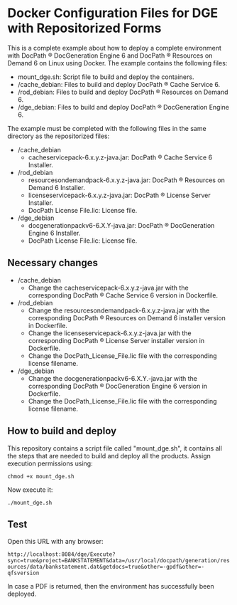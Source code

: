 # Docker Configuration Files for DGE with Repositorized Forms

This is a complete example about how to deploy a complete environment with DocPath ® DocGeneration Engine 6 and DocPath ® Resources on Demand 6 on Linux using Docker. The example contains the following files:

- mount_dge.sh: Script file to build and deploy the containers.
- /cache_debian: Files to build and deploy DocPath ® Cache Service 6.
- /rod_debian: Files to build and deploy DocPath ® Resources on Demand 6.
- /dge_debian: Files to build and deploy DocPath ® DocGeneration Engine 6.

The example must be completed with the following files in the same directory as the repositorized files:

- /cache_debian
  - cacheservicepack-6.x.y.z-java.jar: DocPath ® Cache Service 6 Installer.
- /rod_debian
  - resourcesondemandpack-6.x.y.z-java.jar: DocPath ® Resources on Demand 6 Installer.
  - licenseservicepack-6.x.y.z-java.jar: DocPath ® License Server Installer.
  - DocPath License File.lic: License file.
- /dge_debian
  - docgenerationpackv6-6.X.Y-java.jar: DocPath ® DocGeneration Engine 6 Installer.
  - DocPath License File.lic: License file.

## Necessary changes
- /cache_debian
  - Change the cacheservicepack-6.x.y.z-java.jar with the corresponding DocPath ® Cache Service 6 version in Dockerfile.
- /rod_debian
  - Change the resourcesondemandpack-6.x.y.z-java.jar with the corresponding DocPath ® Resources on Demand 6 installer version in Dockerfile.
  - Change the licenseservicepack-6.x.y.z-java.jar with the corresponding DocPath ® License Server installer version in Dockerfile.
  - Change the DocPath_License_File.lic file with the corresponding license filename.
- /dge_debian
  - Change the docgenerationpackv6-6.X.Y.-java.jar with the corresponding DocPath ® DocGeneration Engine 6 version in Dockerfile.
  - Change the DocPath_License_File.lic file with the corresponding license filename.

## How to build and deploy
This repository contains a script file called "mount_dge.sh", it contains all the steps that are needed to build and deploy all the products. 
Assign execution permissions using:

`chmod +x mount_dge.sh `

Now execute it:

`./mount_dge.sh `

## Test
Open this URL with any browser:

` http://localhost:8084/dge/Execute?sync=true&project=BANKSTATEMENT&data=/usr/local/docpath/generation/resources/data/bankstatement.dat&getdocs=true&other=-gpdf&other=-qfsversion `

In case a PDF is returned, then the environment has successfully been deployed.
